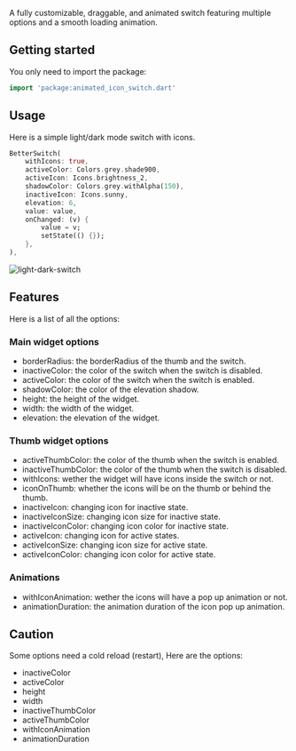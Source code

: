 <!--
This README describes the package. If you publish this package to pub.dev,
this README's contents appear on the landing page for your package.

For information about how to write a good package README, see the guide for
[writing package pages](https://dart.dev/tools/pub/writing-package-pages).

For general information about developing packages, see the Dart guide for
[creating packages](https://dart.dev/guides/libraries/create-packages)
and the Flutter guide for
[developing packages and plugins](https://flutter.dev/to/develop-packages).
-->

A fully customizable, draggable, and animated switch featuring multiple options and a smooth loading animation.

## Getting started

You only need to import the package:
```dart
import 'package:animated_icon_switch.dart'
```

## Usage

Here is a simple light/dark mode switch with icons.
```dart
BetterSwitch(
    withIcons: true,
    activeColor: Colors.grey.shade900,
    activeIcon: Icons.brightness_2,
    shadowColor: Colors.grey.withAlpha(150),
    inactiveIcon: Icons.sunny,
    elevation: 6,
    value: value,
    onChanged: (v) {
        value = v;
        setState(() {});
    },
),
```

![light-dark-switch](https://github.com/user-attachments/assets/4a6bdc91-34e5-46ed-a6b9-4e42d7e6aeec)

## Features
Here is a list of all the options:

### Main widget options
- borderRadius: the borderRadius of the thumb and the switch.
- inactiveColor: the color of the switch when the switch is disabled.
- activeColor: the color of the switch when the switch is enabled.
- shadowColor: the color of the elevation shadow.
- height: the height of the widget.
- width: the width of the widget.
- elevation: the elevation of the widget.

### Thumb widget options
- activeThumbColor: the color of the thumb when the switch is enabled.
- inactiveThumbColor: the color of the thumb when the switch is disabled.
- withIcons: wether the widget will have icons inside the switch or not.
- iconOnThumb: whether the icons will be on the thumb or behind the thumb.
- inactiveIcon: changing icon for inactive state.
- inactiveIconSize: changing icon size for inactive state.
- inactiveIconColor: changing icon color for inactive state.
- activeIcon: changing icon for active states.
- activeIconSize: changing icon size for active state.
- activeIconColor: changing icon color for active state.

### Animations
- withIconAnimation: wether the icons will have a pop up animation or not.
- animationDuration: the animation duration of the icon pop up animation.

## Caution

Some options need a cold reload (restart), Here are the options:
- inactiveColor
- activeColor
- height
- width
- inactiveThumbColor
- activeThumbColor
- withIconAnimation
- animationDuration
